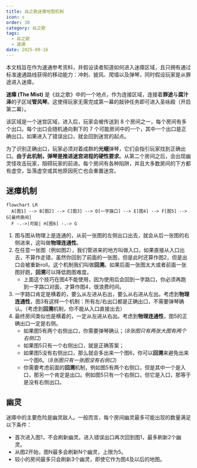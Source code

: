 ```yaml
---
title: 丝之歌迷瘴地图机制
icon: s
order: 30
category: 丝之歌
tags:
  - 丝之歌
  - 速通
date: 2025-09-16
---
```


<!-- more -->

本文档旨在作为速通参考资料，并假设读者知道如何进入迷瘴区域，且只拥有通过标准速通路线获得的移动能力：冲刺、披风、爬墙以及弹琴，同时假设玩家是从罪途进入迷瘴。

**迷瘴 (The Mist)** 是《丝之歌》中的一个地点，作为连接区域，连接着**罪途**与**腐汁泽**的子区域**管风琴**。这使得玩家无需完成第一幕的敲钟任务即可进入圣咏殿（开启第二幕）。

该区域是一个迷宫区域，进入后，玩家会被传送到 8 个房间之一，每个房间有多个出口。每个出口会随机通向剩下的 7 个可能房间中的一个，其中一个出口是正确出口。如果进入了错误出口，就会回到迷宫的起点。

为了识别正确出口，玩家必须对着成群的**光蛾**弹琴，它们会指引玩家找到正确出口。**由于此机制，弹琴是推进迷宫进程的硬性要求**。从第二个房间之后，会出现幽灵怪攻击玩家，阻碍玩家的前进。每个房间有各种陷阱，并且大多数房间的下方都有虚空，坠落虚空或其他原因死亡也会重置迷宫。

## 迷瘴机制

```mermaid
flowchart LR
  A[图1] --> B[图2] --> C[图3] --> D[一字路口] --> E[图4] --> F[图5] --> G[最终房间]
  F -.->|可能| H[图6] -.-> G
```

1. 图与图从物理上是连通的，从前一张图的左侧出口出去，就会从后一张图的右侧进来，这叫做**物理连通性**。
2. 在任意一张图（例如图2），我们管进来的地方叫做入口，如果直接从入口出去，不算作走错，虽然你回到了前面的一张图，但是此时还算作图2，但是出口会被重新roll。这个机制我们叫做**回溯**。如果后面一张图太大或者前面一张图好跑，**回溯**可以降低跑图难度。
   - 上面这个技巧在图4不能使用，因为使用后会回到一字路口，你必须再跑到一字路口对面，才算作图4，很浪费时间。
3. 一字路口肯定是横着的，要么从左进从右出，要么从右进从左出。考虑到**物理连通性**，图3有这样一个机制：所有左/右出口都是正确出口，不需要弹琴确认。（考虑到**回溯**机制，你不能从入口直接出去）
4. 最终房间类似也是横着的，一定从左进从右出。考虑到**物理连通性**，图5的正确出口一定是右侧。
   - 如果图5有两个右侧出口，你需要弹琴确认；（*8张图只有两张大图有两个右侧口*）
   - 如果图5只有一个右侧出口，就是正确答案；
   - 如果图5没有右侧出口，那么就会多出来一个图6，你可以**回溯**来避免出来一个图6。（*8张图只有一张图没有右侧口*）
   - 你需要考虑前面的**回溯**机制，例如图5有两个右侧口，但是其中一个是入口，那另一个肯定是出口。例如图5只有一个右侧口，但它是入口，那等于是没有右侧出口。

## 幽灵

迷瘴中的主要危险是幽灵敌人。一般而言，每个房间幽灵最多可能出现的数量满足以下条件：
- 首次进入图1，不会刷新幽灵。进入错误出口再次回到图1，最多刷新2个幽灵。
- 从图2开始，图N最多会刷新N个幽灵，上限为5。
- 较小的房间最多只会刷新3个幽灵，即使它作为图4及以后的地图。